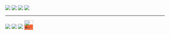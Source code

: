 <div><a href="https://www.patreon.com/SmArtKar"><img src="https://github-readme-stats.vercel.app/api?username=smartkar&rank_icon=github&show=prs_merged,reviews&show_icons=true&theme=radical" align="top"/></a> <a href="https://ko-fi.com/smartkar"><img src="https://github-readme-stats.vercel.app/api/top-langs/?username=smartkar&show_icons=true&theme=radical" align="top"/></a>
<a href="https://github.com/tgstation/tgstation"><img src="https://github-readme-stats.vercel.app/api/pin/?username=tgstation&repo=tgstation&theme=radical"/></a> <a href="https://github.com/smartkar/AthenaFramework"><img src="https://github-readme-stats.vercel.app/api/pin/?username=smartkar&repo=AthenaFramework&theme=radical"/></a>

<hr>

<div> <img src="https://img.shields.io/badge/WORKS_ON-OPEN_SOURCE-ef4041?style=for-the-badge"/> <img src="https://img.shields.io/badge/does-server_stuff-e36d25?style=for-the-badge"/> <img src="https://img.shields.io/badge/upholds-technical_debt-31c4f3?style=for-the-badge&logo=byond"/> <a href='https://ko-fi.com/B0B617V7WI' target='_blank' style="background-color:#ff6433"><img height='36' style='border:0px;height:28px;' src='https://storage.ko-fi.com/cdn/kofi6.png?v=6' border='0' alt='Buy Me a Coffee at ko-fi.com' /> </div>

</div>

